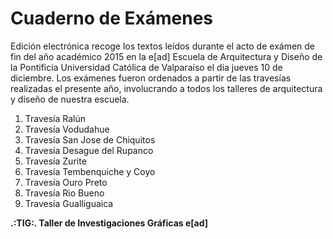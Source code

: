 # Cuaderno de Exámenes

Edición electrónica recoge los textos leídos durante el acto de exámen de fin del año académico 2015 en la e[ad] Escuela de Arquitectura y Diseño de la Pontificia Universidad Católica de Valparaíso el dia jueves 10 de diciembre.
Los exámenes fueron ordenados a partir de las travesías realizadas el presente año, involucrando a todos los talleres de arquitectura y diseño de nuestra escuela.

1. Travesía Ralún
2. Travesía Vodudahue
3. Travesía San Jose de Chiquitos
4. Travesía Desague del Rupanco
5. Travesía Zurite
6. Travesía Tembenquiche y Coyo
7. Travesía Ouro Preto
8. Travesía Rio Bueno
9. Travesía Gualliguaica

**.:TIG:. Taller de Investigaciones Gráficas e[ad]**